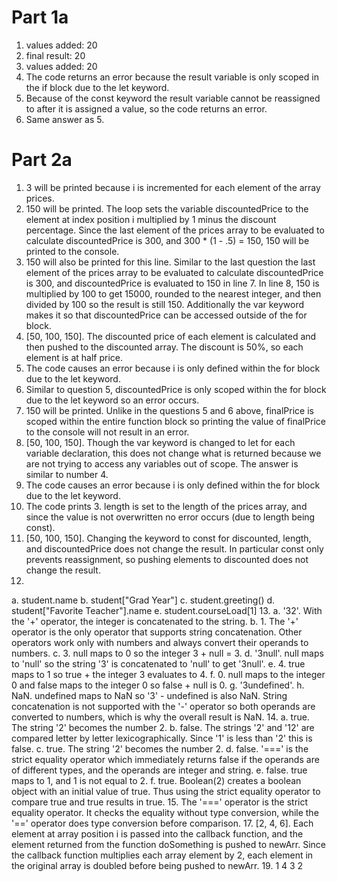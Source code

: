 # Part 1a
1. values added: 20
2. final result: 20
3. values added: 20
4. The code returns an error because the result variable is only scoped in the if block due to the let keyword. 
5. Because of the const keyword the result variable cannot be reassigned to after it is assigned a value, so the code returns an error.
6. Same answer as 5.
# Part 2a
1. 3 will be printed because i is incremented for each element of the array prices.
2. 150 will be printed. The loop sets the variable discountedPrice to the element at index position i multiplied by 1 minus the discount percentage. Since the last element of the prices array to be evaluated to calculate discountedPrice is 300, and 300 * (1 - .5) = 150, 150 will be printed to the console. 
3. 150 will also be printed for this line. Similar to the last question the last element of the prices array to be evaluated to calculate discountedPrice is 300, and discountedPrice is evaluated to 150 in line 7. In line 8, 150 is multiplied by 100 to get 15000, rounded to the nearest integer, and then divided by 100 so the result is still 150. Additionally the var keyword makes it so that discountedPrice can be accessed outside of the for block. 
4. [50, 100, 150]. The discounted price of each element is calculated and then pushed to the discounted array. The discount is 50%, so each element is at half price. 
5. The code causes an error because i is only defined within the for block due to the let keyword. 
6. Similar to question 5, discountedPrice is only scoped within the for block due to the let keyword so an error occurs.
7. 150 will be printed. Unlike in the questions 5 and 6 above, finalPrice is scoped within the entire function block so printing the value of finalPrice to the console will not result in an error.
8. [50, 100, 150]. Though the var keyword is changed to let for each variable declaration, this does not change what is returned because we are not trying to access any variables out of scope. The answer is similar to number 4. 
9. The code causes an error because i is only defined within the for block due to the let keyword.
10. The code prints 3. length is set to the length of the prices array, and since the value is not overwritten no error occurs (due to length being const).
11. [50, 100, 150]. Changing the keyword to const for discounted, length, and discountedPrice does not change the result. In particular const only prevents reassignment, so pushing elements to discounted does not change the result.
12. 
a. student.name
b. student["Grad Year"]
c. student.greeting()
d. student["Favorite Teacher"].name
e. student.courseLoad[1]
13. 
a. '32'. With the '+' operator, the integer is concatenated to the string.
b. 1. The '+' operator is the only operator that supports string concatenation. Other operators work only with numbers and always convert their operands to numbers.
c. 3. null maps to 0 so the integer 3 + null = 3.
d. '3null'. null maps to 'null' so the string '3' is concatenated to 'null' to get '3null'.
e. 4. true maps to 1 so true + the integer 3 evaluates to 4.
f. 0. null maps to the integer 0 and false maps to the integer 0 so false + null is 0.
g. '3undefined'.
h. NaN. undefined maps to NaN so '3' - undefined is also NaN. String concatenation is not supported with the '-' operator so both operands are converted to numbers, which is why the overall result is NaN. 
14. 
a. true. The string '2' becomes the number 2.
b. false. The strings '2' and '12' are compared letter by letter lexicographically. Since '1' is less than '2' this is false. 
c. true. The string '2' becomes the number 2.
d. false. '===' is the strict equality operator which immediately returns false if the operands are of different types, and the operands are integer and string.
e. false. true maps to 1, and 1 is not equal to 2. 
f. true. Boolean(2) creates a boolean object with an initial value of true. Thus using the strict equality operator to compare true and true results in true. 
15. The '===' operator is the strict equality operator. It checks the equality without type conversion, while the '==' operator does type conversion before comparison. 
17. [2, 4, 6]. Each element at array position i is passed into the callback function, and the element returned from the function doSomething is pushed to newArr. Since the callback function multiplies each array element by 2, each element in the original array is doubled before being pushed to newArr. 
19. 
1
4
3
2

